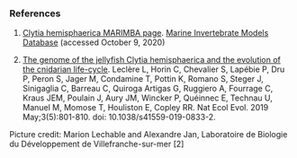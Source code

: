 ### References

1. [Clytia hemisphaerica MARIMBA page](http://marimba.obs-vlfr.fr/organism/Clytia/hemisphaerica). [Marine Invertebrate Models Database](http://marimba.obs-vlfr.fr) (accessed October 9, 2020)

2. [The genome of the jellyfish Clytia hemisphaerica and the evolution of the cnidarian life-cycle](https://europepmc.org/article/MED/30858591). Leclère L, Horin C, Chevalier S, Lapébie P, Dru P, Peron S, Jager M, Condamine T, Pottin K, Romano S, Steger J, Sinigaglia C, Barreau C, Quiroga Artigas G, Ruggiero A, Fourrage C, Kraus JEM, Poulain J, Aury JM, Wincker P, Quéinnec E, Technau U, Manuel M, Momose T, Houliston E, Copley RR. Nat Ecol Evol. 2019 May;3(5):801-810. doi: 10.1038/s41559-019-0833-2.


Picture credit: Marion Lechable and Alexandre Jan, Laboratoire de Biologie du Développement de Villefranche-sur-mer [2]
